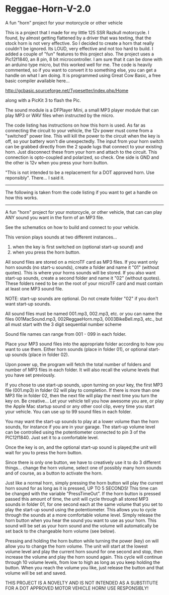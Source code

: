 # Reggae-Horn-V-2.0
A fun "horn" project for your motorcycle or other vehicle

This is a project that I made for my little 125 SSR Razkull motorcycle. I found, by almost getting flattened by a driver that was texting, that the stock horn is not very effective. So I decided to create a horn that really couldn't be ignored. Its LOUD, very effective and not too hard to build. I added a couple of "fun" features to this project also. The project uses a Pic12f1840, an 8 pin, 8 bit microcontroller. I am sure that it can be done with an arduino type micro, but this worked well for me. The code is heavily commented, so if you want to convert it to something else, you can get a handle on what I am doing. It is programmed using Great Cow Basic, a free basic compiler available here...

http://gcbasic.sourceforge.net/Typesetter/index.php/Home

along with a PicKit 3 to flash the Pic.

The sound module is a DFPlayer Mini, a small MP3 player module that can play MP3 or WAV files when instructed by the micro.

The code listing has instructions on how this horn is used. As far as connecting the circuit to your vehicle, the 12v power must come from a "switched" power line. This will kill the power to the circuit when the key is off, so your battery won't die unexpectedly. The input from your horn switch can be grabbed directly from the 2 spade lugs that connect to your existing horn. Just disconnect these from your horn and attach to the circuit. This connection is opto-coupled and polarized, so check. One side is GND and the other is 12v when you press your horn button.

"This is not intended to be a replacement for a DOT approved horn. Use reponsibly". There... I said it.

********************************************************************************************
The following is taken from the code listing if you want to get a handle on how this works.
********************************************************************************************

A fun "horn" project for your motorcycle, or other vehicle, that can can play ANY sound you want in the form of an MP3 file.

See the schematics on how to build and connect to your vehicle.

This version plays sounds at two different instances...

1) when the key is first switched on (optional start-up sound) and
2) when you press the horn button.

All sound files are stored on a microTF card as MP3 files. If you want only horn sounds (no start-u sounds), create a folder and name it "01" (without quotes). This is where your horns sounds will be stored. If you also want start-up sounds, create a second folder and name it "02" (without quotes). These folders need to be on the root of your microTF card and must contain at least one MP3 sound file.

NOTE: start-up sounds are optional. Do not create folder "02" if you don't want start-up sounds.                                           

All sound files must be named 001.mp3, 002.mp3, etc. or you can name the files 001MacSound.mp3, 002ReggaeHorn.mp3, 0003BikeBell.mp3, etc., but all must start with the 3 digit sequential number scheme

Sound file names can range from 001 - 099 in each folder.

Place your MP3 sound files into the appropriate folder according to how you want to use them. Either horn sounds (place in folder 01), or optional start-up sounds (place in folder 02).

Upon power up, the program will fetch the total number of folders and number of MP3 files in each folder. It will also recall the volume levels that you have set previously.

If you chose to use start-up sounds, upon turning on your key, the first MP3 file (001.mp3) in folder 02 will play to completion. If there is more than one MP3 file in folder 02, then the next file will play the next time you turn the key on. Be creative... Let your vehicle tell you how awesome you are, or play the Apple Mac startup sound or any other cool clip, every time you start your vehicle. You can use up to 99 sound files in each folder.

You may want the start-up sounds to play at a lower volume than the horn sounds, for instance if you are in your garage. The start-up volume level can be controlled using the potentiometer connected to pin 3 of the PIC12f1840. Just set it to a comfortable level.

Once the key is on, and the optional start-up sound is played,the unit will wait for you to press the horn button.

Since there is only one button, we have to creatively use it to do 3 different things... change the horn volume, select one of possibly many horn sounds and of course, as a button to activate the horn.

Just like a normal horn, simply pressing the horn button will play the current horn sound for as long as it is pressed, UP TO 5 SECONDS! This time can be changed with the variable "PressTimeOut". If the horn button is pressed passed this amount of time, the unit will cycle through all stored MP3 sounds in folder 01, for one second each at the same volume that you set to play the start-up sound using the potentiometer. This allows you to cycle through the sounds at a more comfortable volume level. Simply release the horn button when you hear the sound you want to use as your horn. This sound will be set as your horn sound and the volume will automatically be set back to the changeable horn volume (see below).

Pressing and holding the horn button while turning the power (key) on will allow you to change the horn volume. The unit will start at the lowest volume level and play the current horn sound for one second and stop, then increase the volume and play the horn sound again. This cycle will continue through 10 volume levels, from low to high as long as you keep holding the button. When you reach the volume you like, just release the button and that volume will be set and saved.
 
THIS PROJECT IS A NOVELTY AND IS NOT INTENDED AS A SUBSTITUTE FOR A DOT APPROVED MOTOR VEHICLE HORN! USE RESPONSIBLY!
